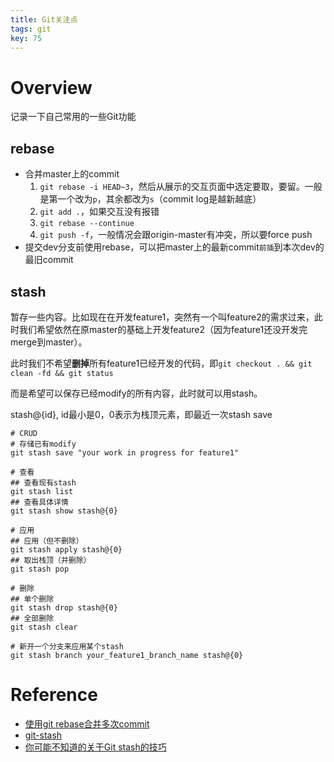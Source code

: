 ```yaml
---
title: Git关注点
tags: git
key: 75
---
```


# Overview
记录一下自己常用的一些Git功能

## rebase
- 合并master上的commit
    1. `git rebase -i HEAD~3`，然后从展示的交互页面中选定要取，要留。一般是第一个改为`p`，其余都改为`s`（commit log是越新越底）
    2. `git add .`，如果交互没有报错
    3. `git rebase --continue`
    4. `git push -f`，一般情况会跟origin-master有冲突，所以要force push
- 提交dev分支前使用rebase，可以把master上的最新commit`前插`到本次dev的最旧commit

## stash
暂存一些内容。比如现在在开发feature1，突然有一个叫feature2的需求过来，此时我们希望依然在原master的基础上开发feature2（因为feature1还没开发完merge到master）。

此时我们不希望**删掉**所有feature1已经开发的代码，即`git checkout . && git clean -fd && git status`

而是希望可以保存已经modify的所有内容，此时就可以用stash。

stash@{id}, id最小是0，0表示为栈顶元素，即最近一次stash save

```shell
# CRUD
# 存储已有modify
git stash save "your work in progress for feature1"

# 查看
## 查看现有stash
git stash list
## 查看具体详情
git stash show stash@{0}

# 应用
## 应用（但不删除）
git stash apply stash@{0}
## 取出栈顶（并删除）
git stash pop

# 删除
## 单个删除 
git stash drop stash@{0}
## 全部删除
git stash clear

# 新开一个分支来应用某个stash
git stash branch your_feature1_branch_name stash@{0}
```

# Reference
- [使用git rebase合并多次commit](https://juejin.im/entry/5ae9706d51882567327809d0)
- [git-stash](https://git-scm.com/docs/git-stash)
- [你可能不知道的关于Git stash的技巧](https://zhuanlan.zhihu.com/p/33435204)
